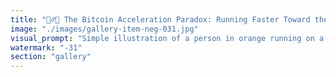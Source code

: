 ```yaml
---
title: "🏃‍♂️💨 The Bitcoin Acceleration Paradox: Running Faster Toward the Cliff<br /><br />The cruel irony of Bitcoin's position: you need to accelerate to avoid losing, but by doing so, losing gets even closer.<br /><br />Every desperate move to maintain relevance only accelerates the inevitable:<br />• Pump the price → Expose the artificial scarcity<br />• Increase adoption → Reveal the scaling limits<br />• Boost institutional buy-in → Highlight the centralization drift<br />• Amplify the energy narrative → Draw attention to the waste<br />• Defend immutability → Showcase the rigidity trap<br /><br />It's like running on a treadmill that speeds up every time you try to keep pace. The faster you go, the closer you get to falling off the back.<br /><br />🔄 Meanwhile, adaptive systems like Ethereum don't run from their problems—they evolve through them. They don't accelerate toward a cliff; they recalibrate toward emergence.<br /><br />Bitcoin's acceleration paradox: Motion without progress. Speed without direction. Momentum without meaning.<br /><br />The faster Bitcoin runs, the faster it arrives at zero.<br /><br /><br />#Bitcoin #AccelerationParadox #SystemicTrap #EvolutionVsRepetition #CryptoPhilosophy #AdaptiveVsRigid"
image: "./images/gallery-item-neg-031.jpg"
visual_prompt: "Simple illustration of a person in orange running on a treadmill that's moving toward a cliff. The person looks exhausted and panicked. Motion lines show the treadmill speeding up. Minimalist style with orange, red, and black colors."
watermark: "-31"
section: "gallery"
---
```

